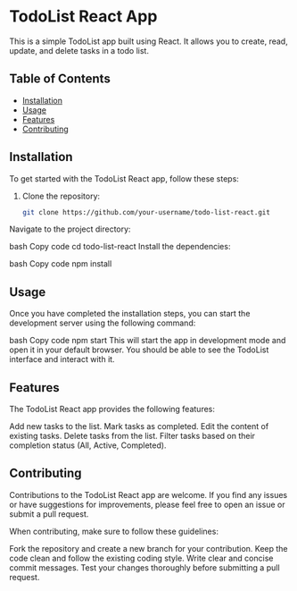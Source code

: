 
# TodoList React App

This is a simple TodoList app built using React. It allows you to create, read, update, and delete tasks in a todo list.

## Table of Contents

- [Installation](#installation)
- [Usage](#usage)
- [Features](#Features)
- [Contributing](#Contributing)

## Installation

To get started with the TodoList React app, follow these steps:

1. Clone the repository:

   ```bash
   git clone https://github.com/your-username/todo-list-react.git
Navigate to the project directory:

bash
Copy code
cd todo-list-react
Install the dependencies:

bash
Copy code
npm install


## Usage


Once you have completed the installation steps, you can start the development server using the following command:

bash
Copy code
npm start
This will start the app in development mode and open it in your default browser. You should be able to see the TodoList interface and interact with it.

## Features


The TodoList React app provides the following features:

Add new tasks to the list.
Mark tasks as completed.
Edit the content of existing tasks.
Delete tasks from the list.
Filter tasks based on their completion status (All, Active, Completed).

## Contributing

Contributions to the TodoList React app are welcome. If you find any issues or have suggestions for improvements, please feel free to open an issue or submit a pull request.

When contributing, make sure to follow these guidelines:

Fork the repository and create a new branch for your contribution.
Keep the code clean and follow the existing coding style.
Write clear and concise commit messages.
Test your changes thoroughly before submitting a pull request.
